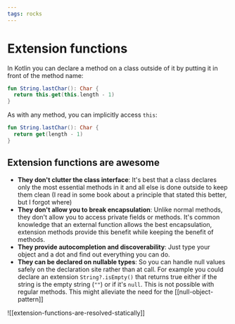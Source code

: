 ```yaml
---
tags: rocks
---
```


# Extension functions
In Kotlin you can declare a method on a class outside of it by putting it in front of the method name:

```kotlin
fun String.lastChar(): Char {
  return this.get(this.length - 1)
}
```

As with any method, you can implicitly access `this`:

```kotlin
fun String.lastChar(): Char {
  return get(length - 1)
}
```

## Extension functions are awesome
* **They don't clutter the class interface**: It's best that a class declares only the most essential methods in it and all else is done outside to keep them clean (I read in some book about a principle that stated this better, but I forgot where)
* **They don't allow you to break encapsulation**: Unlike normal methods, they don't allow you to access private fields or methods. It's common knowledge that an external function allows the best encapsulation, extension methods provide this benefit while keeping the benefit of methods.
* **They provide autocompletion and discoverability**: Just type your object and a dot and find out everything you can do.
* **They can be declared on nullable types**: So you can handle null values safely on the declaration site rather than at call. For example you could declare an extension `String?.isEmpty()` that returns true either if the string is the empty string (`""`) or if it's `null`. This is not possible with regular methods. This might alleviate the need for the [[null-object-pattern]]

![[extension-functions-are-resolved-statically]]
